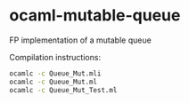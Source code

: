 # ocaml-mutable-queue
FP implementation of a mutable queue

Compilation instructions:
```bash
ocamlc -c Queue_Mut.mli
ocamlc -c Queue_Mut.ml
ocamlc -c Queue_Mut_Test.ml
```
